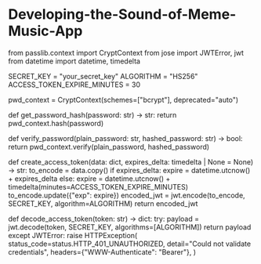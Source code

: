 # Developing-the-Sound-of-Meme-Music-App
from passlib.context import CryptContext
from jose import JWTError, jwt
from datetime import datetime, timedelta

SECRET_KEY = "your_secret_key"
ALGORITHM = "HS256"
ACCESS_TOKEN_EXPIRE_MINUTES = 30

pwd_context = CryptContext(schemes=["bcrypt"], deprecated="auto")

def get_password_hash(password: str) -> str:
    return pwd_context.hash(password)

def verify_password(plain_password: str, hashed_password: str) -> bool:
    return pwd_context.verify(plain_password, hashed_password)

def create_access_token(data: dict, expires_delta: timedelta | None = None) -> str:
    to_encode = data.copy()
    if expires_delta:
        expire = datetime.utcnow() + expires_delta
    else:
        expire = datetime.utcnow() + timedelta(minutes=ACCESS_TOKEN_EXPIRE_MINUTES)
    to_encode.update({"exp": expire})
    encoded_jwt = jwt.encode(to_encode, SECRET_KEY, algorithm=ALGORITHM)
    return encoded_jwt

def decode_access_token(token: str) -> dict:
    try:
        payload = jwt.decode(token, SECRET_KEY, algorithms=[ALGORITHM])
        return payload
    except JWTError:
        raise HTTPException(
            status_code=status.HTTP_401_UNAUTHORIZED,
            detail="Could not validate credentials",
            headers={"WWW-Authenticate": "Bearer"},
        )
